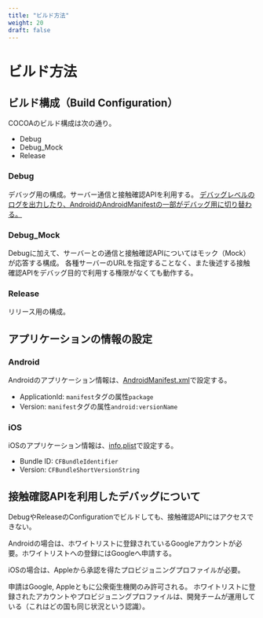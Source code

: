 ```yaml
---
title: "ビルド方法"
weight: 20
draft: false
---
```


# ビルド方法
## ビルド構成（Build Configuration）
COCOAのビルド構成は次の通り。

 * Debug
 * Debug_Mock
 * Release

### Debug
デバッグ用の構成。サーバー通信と接触確認APIを利用する。
[デバッグレベルのログを出力したり、AndroidのAndroidManifestの一部がデバッグ用に切り替わる。](https://github.com/cocoa-mhlw/cocoa/search?q=%22if+DEBUG%22)

### Debug_Mock
Debugに加えて、サーバーとの通信と接触確認APIについてはモック（Mock）が応答する構成。
各種サーバーのURLを指定することなく、また後述する接触確認APIをデバッグ目的で利用する権限がなくても動作する。

### Release
リリース用の構成。

## アプリケーションの情報の設定

### Android
Androidのアプリケーション情報は、[AndroidManifest.xml](https://github.com/cocoa-mhlw/cocoa/blob/master/Covid19Radar/Covid19Radar.Android/Properties/AndroidManifest.xml)で設定する。

 * ApplicationId: `manifest`タグの属性`package`
 * Version: `manifest`タグの属性`android:versionName`

### iOS
iOSのアプリケーション情報は、[info.plist](https://github.com/cocoa-mhlw/cocoa/blob/master/Covid19Radar/Covid19Radar.iOS/Info.plist)で設定する。

 * Bundle ID: `CFBundleIdentifier`
 * Version: `CFBundleShortVersionString`

## 接触確認APIを利用したデバッグについて
DebugやReleaseのConfigurationでビルドしても、接触確認APIにはアクセスできない。

Androidの場合は、ホワイトリストに登録されているGoogleアカウントが必要。ホワイトリストへの登録にはGoogleへ申請する。

iOSの場合は、Appleから承認を得たプロビジョニングプロファイルが必要。

申請はGoogle, Appleともに公衆衛生機関のみ許可される。
ホワイトリストに登録されたアカウントやプロビジョニングプロファイルは、開発チームが運用している（これはどの国も同じ状況という認識）。
